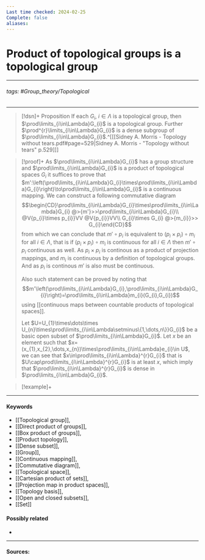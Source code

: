 ```yaml
---
Last time checked: 2024-02-25
Complete: false
aliases:
---
```

# Product of topological groups is a topological group
***
###### tags: #Group_theory/Topological 
***
>[!dsn]+ Proposition
>If each $G_{i}$, $i\in\Lambda$ is a topological group, then $\prod\limits_{i\in\Lambda}G_{i}$ is a topological group. Further $\prod^{r}\limits_{i\in\Lambda}G_{i}$ is a dense subgroup of $\prod\limits_{i\in\Lambda}G_{i}$.^[[[Sidney A. Morris - Topology without tears.pdf#page=529|Sidney A. Morris - "Topology without tears" p.529]]]

>[!proof]+
>As $\prod\limits_{i\in\Lambda}G_{i}$ has a group structure and $\prod\limits_{i\in\Lambda}G_{i}$ is a product of topological spaces $G_{i}$ it suffices to prove that $m':\left(\prod\limits_{i\in\Lambda}G_{i}\times\prod\limits_{i\in\Lambda}G_{i}\right)\to\prod\limits_{i\in\Lambda}G_{i}$ is a continuous mapping. We can construct a following commutative diagram
>$$\begin{CD}\prod\limits_{i\in\Lambda}G_{i}\times\prod\limits_{i\in\Lambda}G_{i} @>{m'}>>\prod\limits_{i\in\Lambda}G_{i}\\ @V{p_{i}\times p_{i}}VV @V{p_{i}}VV\\ G_{i}\times G_{i} @>{m_{i}}>> G_{i}\end{CD}$$
>from which we can conclude that $m'\circ p_{i}$ is equivalent to $(p_{i}\times p_{i})\circ m_{i}$ for all $i\in\Lambda$, that is if $(p_{i}\times p_{i})\circ m_{i}$ is continuous for all $i\in\Lambda$ then $m'\circ p_{i}$ continuous as well. 
>As $p_{i}\times p_{i}$ is continous as a product of projection mappings, and $m_{i}$ is continuous by a definition of topological groups. And as $p_i$ is continous $m'$ is also must be continuous. 
>
>Also such statement can be proved by noting that 
>$$m'\left(\prod\limits_{i\in\Lambda}G_{i},\prod\limits_{i\in\Lambda}G_{i}\right)=\prod\limits_{i\in\Lambda}m_{i}(G_{i},G_{i})$$
>using [[continuous maps between countable products of topological spaces]].
>
>Let $U=U_{1}\times\dots\times U_{n}\times\prod\limits_{i\in\Lambda\setminus\{1,\dots,n\}}G_{i}$ be a basic open subset of $\prod\limits_{i\in\Lambda}G_{i}$. Let $x$ be an element such that $x=(x_{1},x_{2},\dots,x_{n})\times\prod\limits_{i\in\Lambda}e_{i}\in U$, we can see that $x\in\prod\limits_{i\in\Lambda}^{r}G_{i}$ that is $U\cap\prod\limits_{i\in\Lambda}^{r}G_{i}$ is at least $x$, which imply that $\prod\limits_{i\in\Lambda}^{r}G_{i}$ is dense in $\prod\limits_{i\in\Lambda}G_{i}$. 

>[!example]+ 
>
***
#### Keywords
- [[Topological group]],
- [[Direct product of groups]],
- [[Box product of groups]],
- [[Product topology]],
- [[Dense subset]],
- [[Group]],
- [[Continuous mapping]],
- [[Commutative diagram]],
- [[Topological space]],
- [[Cartesian product of sets]],
- [[Projection map in product spaces]],
- [[Topology basis]],
- [[Open and closed subsets]],
- [[Set]]
#### Possibly related
- 
***
#### Sources: